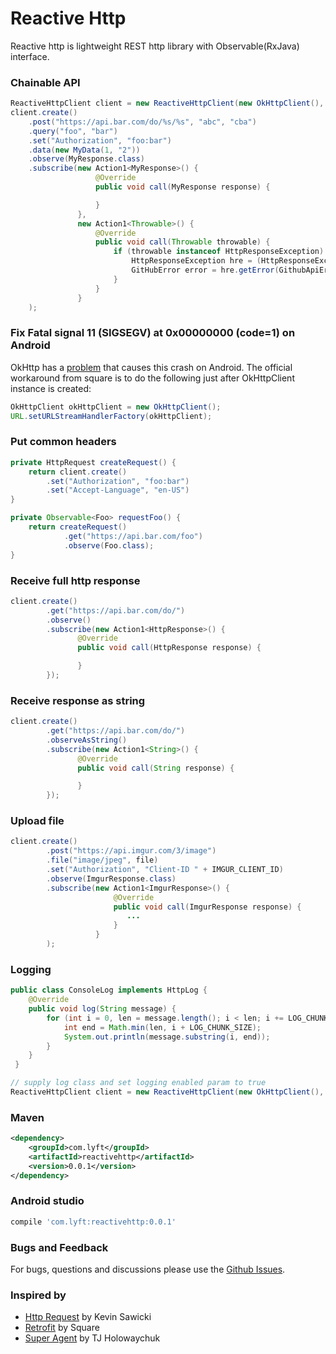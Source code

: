 # Reactive Http

Reactive http is lightweight REST http library with Observable(RxJava) interface.

### Chainable API

```java
ReactiveHttpClient client = new ReactiveHttpClient(new OkHttpClient(), new Gson(), Schedulers.executor(Executors.newFixedThreadPool(3), null, false);
client.create()
    .post("https://api.bar.com/do/%s/%s", "abc", "cba")
    .query("foo", "bar")
    .set("Authorization", "foo:bar")
    .data(new MyData(1, "2"))
    .observe(MyResponse.class)
    .subscribe(new Action1<MyResponse>() {
                   @Override
                   public void call(MyResponse response) {

                   }
               },
               new Action1<Throwable>() {
                   @Override
                   public void call(Throwable throwable) {
                       if (throwable instanceof HttpResponseException) {
                           HttpResponseException hre = (HttpResponseException) throwable;
                           GitHubError error = hre.getError(GithubApiError.class).message);
                       }
                   }
               }
    );
```

### Fix Fatal signal 11 (SIGSEGV) at 0x00000000 (code=1) on Android

OkHttp has a [problem](https://github.com/square/okhttp/issues/184) that causes this crash on Android. The official workaround from square is to do the following just after OkHttpClient instance is created:

```java
OkHttpClient okHttpClient = new OkHttpClient();
URL.setURLStreamHandlerFactory(okHttpClient);
```

### Put common headers
```java
private HttpRequest createRequest() {
    return client.create()
        .set("Authorization", "foo:bar")
        .set("Accept-Language", "en-US")
}

private Observable<Foo> requestFoo() {
    return createRequest()
            .get("https://api.bar.com/foo")
            .observe(Foo.class);
}
```
### Receive full http response
```java
client.create()
        .get("https://api.bar.com/do/")
        .observe()
        .subscribe(new Action1<HttpResponse>() {
               @Override
               public void call(HttpResponse response) {

               }
        });
```
### Receive response as string
```java
client.create()
        .get("https://api.bar.com/do/")
        .observeAsString()
        .subscribe(new Action1<String>() {
               @Override
               public void call(String response) {

               }
        });
```
### Upload file

```java
client.create()
        .post("https://api.imgur.com/3/image")
        .file("image/jpeg", file)
        .set("Authorization", "Client-ID " + IMGUR_CLIENT_ID)
        .observe(ImgurResponse.class)
        .subscribe(new Action1<ImgurResponse>() {
                       @Override
                       public void call(ImgurResponse response) {
                          ...
                       }
                   }
        );
```
### Logging
```java
public class ConsoleLog implements HttpLog {
    @Override
    public void log(String message) {
        for (int i = 0, len = message.length(); i < len; i += LOG_CHUNK_SIZE) {
            int end = Math.min(len, i + LOG_CHUNK_SIZE);
            System.out.println(message.substring(i, end));
        }
    }
 }

// supply log class and set logging enabled param to true
ReactiveHttpClient client = new ReactiveHttpClient(new OkHttpClient(), new Gson(), Schedulers.currentThread(), new ConsoleLog(), true);
```
### Maven
```xml
<dependency>
    <groupId>com.lyft</groupId>
    <artifactId>reactivehttp</artifactId>
    <version>0.0.1</version>
</dependency>
```

### Android studio
```groovy
compile 'com.lyft:reactivehttp:0.0.1'
```
    
### Bugs and Feedback

For bugs, questions and discussions please use the [Github Issues](https://github.com/lyft/rective-http/issues).

### Inspired by

* [Http Request](https://github.com/kevinsawicki/http-request) by Kevin Sawicki
* [Retrofit](http://square.github.io/retrofit/) by Square
* [Super Agent](http://visionmedia.github.io/superagent/) by TJ Holowaychuk
